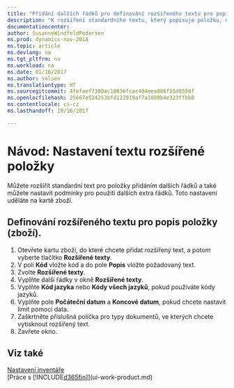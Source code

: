```yaml
---
title: "Přidání dalších řádků pro definování rozšířeného textu pro popis zboží"
description: "K rozšíření standardního textu, který popisuje položku, můžete přidat další řádky."
documentationcenter: 
author: SusanneWindfeldPedersen
ms.prod: dynamics-nav-2018
ms.topic: article
ms.devlang: na
ms.tgt_pltfrm: na
ms.workload: na
ms.date: 01/16/2017
ms.author: solsen
ms.translationtype: HT
ms.sourcegitcommit: 4fefaef7380ac10836fcac404eea006f55d8556f
ms.openlocfilehash: 25667e524253bfd122919af7a1089b4e323ffbb0
ms.contentlocale: cs-cz
ms.lasthandoff: 10/16/2017

---
```

# <a name="how-to-set-up-extended-item-text"></a>Návod: Nastavení textu rozšířené položky
Můžete rozšířit standardní text pro položky přidáním dalších řádků a také můžete nastavit podmínky pro použití dalších extra řádků. Toto nastavení uděláte na kartě zboží.

## <a name="to-define-extended-text-for-an-item-description"></a>Definování rozšířeného textu pro popis položky (zboží).
1. Otevřete kartu zboží, do které chcete přidat rozšířený text, a potom vyberte tlačítko **Rozšířené texty**.
2. V poli **Kód** vložte kód a do pole **Popis** vložte požadovaný text.
3. Zvolte **Rozšířené texty**.
4. Vyplňte další řádky v okně **Rozšířené texty**.
5. Vyplňte **Kód jazyka** nebo **Kódy všech jazyků**, pokud používáte kódy jazyků.
6. Vyplňte pole **Počáteční datum** a **Koncové datum**, pokud chcete nastavit limit pomocí data.
7. Zaškrtněte příslušná políčka pro typy dokumentů, ve kterých chcete vytisknout rozšířený text.
8. Zavřete okno.

## <a name="see-also"></a>Viz také
[Nastavení inventáře](inventory-setup-inventory.md)  
[Práce s [!INCLUDE[d365fin](includes/d365fin_md.md)]](ui-work-product.md)

